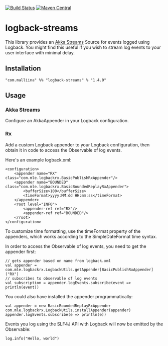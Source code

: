 [![Build Status](https://travis-ci.org/malliina/logback-rx.png?branch=master)](https://travis-ci.org/malliina/logback-rx)
[![Maven Central](https://img.shields.io/maven-central/v/com.malliina/logback-rx_2.11.svg)](https://search.maven.org/#search%7Cga%7C1%7Cg%3A%22com.malliina%22%20AND%20a%3A%22logback-rx_2.11%22)

# logback-streams

This library provides an [Akka Streams](https://doc.akka.io/docs/akka/2.5/stream/) Source for events logged using Logback.
You might find this useful if you wish to stream log events to your user interface with minimal delay.

## Installation

    "com.malliina" %% "logback-streams" % "1.4.0"

## Usage

### Akka Streams

Configure an AkkaAppender in your Logback configuration.

### Rx

Add a custom Logback appender to your Logback configuration, then obtain it in code to access the Observable of log 
events.

Here's an example logback.xml:

    <configuration>
        <appender name="RX" class="com.mle.logbackrx.BasicPublishRxAppender"/>
        <appender name="BOUNDED" class="com.mle.logbackrx.BasicBoundedReplayRxAppender">
            <bufferSize>100</bufferSize>
            <timeFormat>yyyy:MM:dd HH:mm:ss</timeFormat>
        </appender>
        <root level="INFO">
            <appender-ref ref="RX"/>
            <appender-ref ref="BOUNDED"/>
        </root>
    </configuration>

To customize time formatting, use the timeFormat property of the appenders, which works according to the 
SimpleDateFormat time syntax.

In order to access the Observable of log events, you need to get the appender first:

    // gets appender based on name from logback.xml
    val appender = com.mle.logbackrx.LogbackUtils.getAppender[BasicPublishRxAppender]("RX")
    // subscribes to observable of log events
    val subscription = appender.logEvents.subscribe(event => println(event))

You could also have installed the appender programmatically:

    val appender = new BasicBoundedReplayRxAppender
    com.mle.logbackrx.LogbackUtils.installAppender(appender)
    appender.logEvents.subscribe(e => println(e))

Events you log using the SLF4J API with Logback will now be emitted by the Observable:

    log.info("Hello, world")

